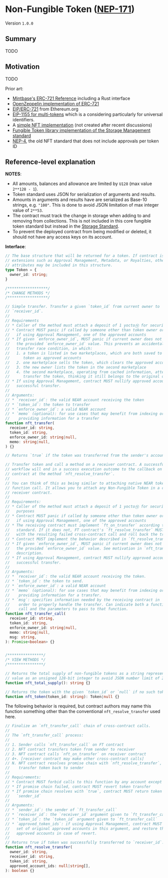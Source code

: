 # Non-Fungible Token ([NEP-171](https://github.com/near/NEPs/discussions/171))

Version `1.0.0`

## Summary

TODO

## Motivation

TODO

Prior art:

- [Mintbase's ERC-721 Reference](https://github.com/Mintbase/near-nft-standards/blob/main/ERC721_reference.md#rust-equivalent) including a Rust interface
- [OpenZeppelin implementation of ERC-721](https://github.com/OpenZeppelin/openzeppelin-contracts/blob/master/contracts/token/ERC721/ERC721.sol)
- [EIP/ERC-721](https://eips.ethereum.org/EIPS/eip-721) from Ethereum.org
- [EIP-1155 for multi-tokens](https://eips.ethereum.org/EIPS/eip-1155#non-fungible-tokens) which is a considering particularly for universal identifiers.
- A [simple NFT implementation](https://github.com/near/core-contracts/blob/7eb1b0d06f79893cb13b82178a37af2a49c46b9f/nft-simple/src/lib.rs) (not created after recent discussions)
- [Fungible Token library implementation of the Storage Management standard](https://github.com/near/near-sdk-rs/blob/master/near-contract-standards/src/fungible_token/core_impl.rs#L58-L72)
- [NEP-4](https://github.com/near/NEPs/pull/4), the old NFT standard that does not include approvals per token ID

## Reference-level explanation

**NOTES**:
- All amounts, balances and allowance are limited by `U128` (max value `2**128 - 1`).
- Token standard uses JSON for serialization of arguments and results.
- Amounts in arguments and results have are serialized as Base-10 strings, e.g. `"100"`. This is done to avoid JSON limitation of max integer value of `2**53`.
- The contract must track the change in storage when adding to and removing from collections. This is not included in this core fungible token standard but instead in the [Storage Standard](../Storage.md).
- To prevent the deployed contract from being modified or deleted, it should not have any access keys on its account.

**Interface**:

```ts
// The base structure that will be returned for a token. If contract is using
// extensions such as Approval Management, Metadata, or Royalties, other
// attributes may be included in this structure.
type Token = {
  owner_id: string;
}

/******************/
/* CHANGE METHODS */
/******************/

// Simple transfer. Transfer a given `token_id` from current owner to
// `receiver_id`.
//
// Requirements
// * Caller of the method must attach a deposit of 1 yoctoⓃ for security purposes
// * Contract MUST panic if called by someone other than token owner or,
//   if using Approval Management, one of the approved accounts
// * If given `enforce_owner_id`, MUST panic if current owner does not match
//   the provided `enforce_owner_id` value. This prevents an accidental
//   transfer race condition, in which:
//   1. a token is listed in two marketplaces, which are both saved to the
//      token as approved accounts
//   2. one marketplace sells the token, which clears the approved accounts
//   3. the new owner lists the token in the second marketplace
//   4. the second marketplace, operating from cached information, attempts to
//      transfer the token, thinking it still belongs to the original owner
// * If using Approval Management, contract MUST nullify approved accounts on
//   successful transfer.
//
// Arguments:
// * `receiver_id`: the valid NEAR account receiving the token
// * `token_id`: the token to transfer
// * `enforce_owner_id`: a valid NEAR account
// * `memo` (optional): for use cases that may benefit from indexing or
//    providing information for a transfer
function nft_transfer(
  receiver_id: string,
  token_id: string,
  enforce_owner_id: string|null,
  memo: string|null,
) {}

// Returns `true` if the token was transferred from the sender's account.

// Transfer token and call a method on a receiver contract. A successful
// workflow will end in a success execution outcome to the callback on the NFT
// contract at the method `nft_resolve_transfer`.
//
// You can think of this as being similar to attaching native NEAR tokens to a
// function call. It allows you to attach any Non-Fungible Token in a call to a
// receiver contract.
//
// Requirements:
// * Caller of the method must attach a deposit of 1 yoctoⓃ for security
//   purposes
// * Contract MUST panic if called by someone other than token owner or,
//   if using Approval Management, one of the approved accounts
// * The receiving contract must implement `ft_on_transfer` according to the
//   standard. If it does not, FT contract's `ft_resolve_transfer` MUST deal
//   with the resulting failed cross-contract call and roll back the transfer.
// * Contract MUST implement the behavior described in `ft_resolve_transfer`
// * If given `enforce_owner_id`, MUST panic if current owner does not match
//   the provided `enforce_owner_id` value. See motivation in `nft_transfer`
//   description.
// * If using Approval Management, contract MUST nullify approved accounts on
//   successful transfer.
//
// Arguments:
// * `receiver_id`: the valid NEAR account receiving the token.
// * `token_id`: the token to send.
// * `enforce_owner_id`: a valid NEAR account
// * `memo` (optional): for use cases that may benefit from indexing or
//    providing information for a transfer.
// * `msg`: specifies information needed by the receiving contract in
//    order to properly handle the transfer. Can indicate both a function to
//    call and the parameters to pass to that function.
function nft_transfer_call(
  receiver_id: string,
  token_id: string,
  enforce_owner_id: string|null,
  memo: string|null,
  msg: string,
): Promise<boolean> {}


/****************/
/* VIEW METHODS */
/****************/

// Returns the total supply of non-fungible tokens as a string representing the
// value as an unsigned 128-bit integer to avoid JSON number limit of 2^53.
function nft_total_supply(): string {}

// Returns the token with the given `token_id` or `null` if no such token.
function nft_token(token_id: string): Token|null {}
```

The following behavior is required, but contract authors may name this function something other than the conventional `nft_resolve_transfer` used here.

```ts
// Finalize an `nft_transfer_call` chain of cross-contract calls.
//
// The `nft_transfer_call` process:
//
// 1. Sender calls `nft_transfer_call` on FT contract
// 2. NFT contract transfers token from sender to receiver
// 3. NFT contract calls `nft_on_transfer` on receiver contract
// 4+. [receiver contract may make other cross-contract calls]
// N. NFT contract resolves promise chain with `nft_resolve_transfer`, and may
//    transfer token back to sender
//
// Requirements:
// * Contract MUST forbid calls to this function by any account except self
// * If promise chain failed, contract MUST revert token transfer
// * If promise chain resolves with `true`, contract MUST return token to
//   `sender_id`
//
// Arguments:
// * `sender_id`: the sender of `ft_transfer_call`
// * `receiver_id`: the `receiver_id` argument given to `ft_transfer_call`
// * `token_id`: the `token_id` argument given to `ft_transfer_call`
// * `approved_token_ids`: if using Approval Management, contract MUST provide
//   set of original approved accounts in this argument, and restore these
//   approved accounts in case of revert.
//
// Returns true if token was successfully transferred to `receiver_id`.
function nft_resolve_transfer(
  owner_id: string,
  receiver_id: string,
  token_id: string,
  approved_account_ids: null|string[],
): boolean {}
```
